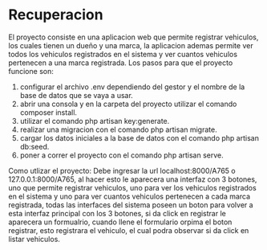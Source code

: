 # Recuperacion
 
El proyecto consiste en una aplicacion web que permite registrar vehiculos, los cuales tienen un dueño y una marca, la aplicacion ademas   permite ver todos los vehiculos registrados en el sistema y ver cuantos vehiculos pertenecen a una marca registrada.
Los pasos para que el proyecto funcione son:
1. configurar el archivo .env dependiendo del gestor y el nombre de la base de datos que se vaya a usar.
2. abrir una consola y en la carpeta del proyecto utilizar el comando composer install.
3. utilizar el comando php artisan key:generate.
4. realizar una migracion con el comando php artisan migrate.
5. cargar los datos iniciales a la base de datos con el comando php artisan db:seed.
6. poner a correr el proyecto con el comando php artisan serve.

Como utlizar el proyecto:
Debe ingresar la url localhost:8000/A765 o 127.0.0.1:8000/A765, al hacer esto le aparecera una interfaz con 3 botones, uno que permite registrar vehiculos, uno para ver los vehiculos registrados en el sistema y uno para ver cuantos vehiculos  pertenecen a cada marca registrada, todas las interfaces del sistema poseen un boton para volver a esta interfaz principal con los 3 botones, si da click en registrar le aparecera un formualrio, cuando llene el formulario orpima el boton registrar, esto registrara el vehiculo, el cual podra observar si da click en listar vehiculos.

